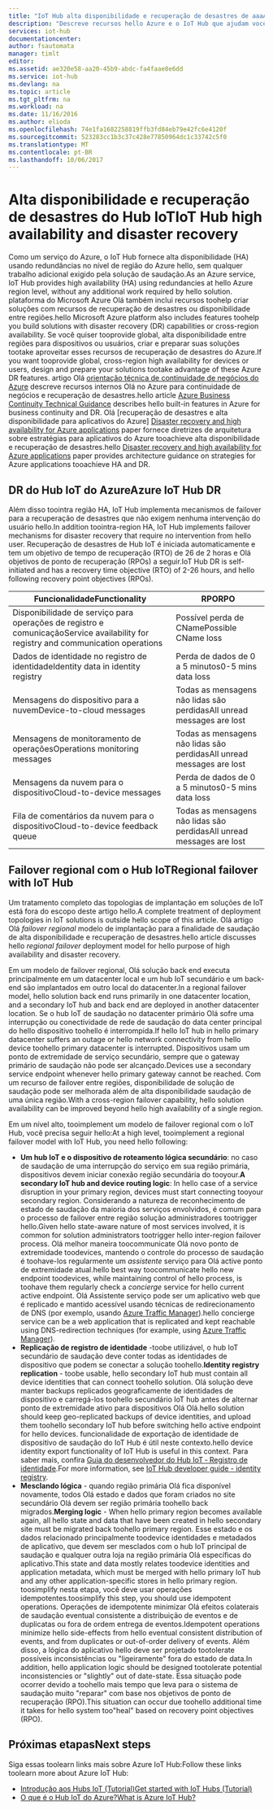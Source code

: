 ```yaml
---
title: "IoT Hub alta disponibilidade e recuperação de desastres de aaaAzure | Microsoft Docs"
description: "Descreve recursos hello Azure e o IoT Hub que ajudam você a toobuild soluções altamente disponíveis de Azure IoT com recursos de recuperação de desastres."
services: iot-hub
documentationcenter: 
author: fsautomata
manager: timlt
editor: 
ms.assetid: ae320e58-aa20-45b9-abdc-fa4faae8e6dd
ms.service: iot-hub
ms.devlang: na
ms.topic: article
ms.tgt_pltfrm: na
ms.workload: na
ms.date: 11/16/2016
ms.author: elioda
ms.openlocfilehash: 74e1fa1682258819ffb3fd84eb79e42fc6e4120f
ms.sourcegitcommit: 523283cc1b3c37c428e77850964dc1c33742c5f0
ms.translationtype: MT
ms.contentlocale: pt-BR
ms.lasthandoff: 10/06/2017
---
```

# <a name="iot-hub-high-availability-and-disaster-recovery"></a><span data-ttu-id="e17e9-103">Alta disponibilidade e recuperação de desastres do Hub IoT</span><span class="sxs-lookup"><span data-stu-id="e17e9-103">IoT Hub high availability and disaster recovery</span></span>
<span data-ttu-id="e17e9-104">Como um serviço do Azure, o IoT Hub fornece alta disponibilidade (HA) usando redundâncias no nível de região do Azure hello, sem qualquer trabalho adicional exigido pela solução de saudação.</span><span class="sxs-lookup"><span data-stu-id="e17e9-104">As an Azure service, IoT Hub provides high availability (HA) using redundancies at hello Azure region level, without any additional work required by hello solution.</span></span> <span data-ttu-id="e17e9-105">plataforma do Microsoft Azure Olá também inclui recursos toohelp criar soluções com recursos de recuperação de desastres ou disponibilidade entre regiões.</span><span class="sxs-lookup"><span data-stu-id="e17e9-105">hello Microsoft Azure platform also includes features toohelp you build solutions with disaster recovery (DR) capabilities or cross-region availability.</span></span> <span data-ttu-id="e17e9-106">Se você quiser tooprovide global, alta disponibilidade entre regiões para dispositivos ou usuários, criar e preparar suas soluções tootake aproveitar esses recursos de recuperação de desastres do Azure.</span><span class="sxs-lookup"><span data-stu-id="e17e9-106">If you want tooprovide global, cross-region high availability for devices or users, design and prepare your solutions tootake advantage of these Azure DR features.</span></span> <span data-ttu-id="e17e9-107">artigo Olá [orientação técnica de continuidade de negócios do Azure](../resiliency/resiliency-technical-guidance.md) descreve recursos internos Olá no Azure para continuidade de negócios e recuperação de desastres.</span><span class="sxs-lookup"><span data-stu-id="e17e9-107">hello article [Azure Business Continuity Technical Guidance](../resiliency/resiliency-technical-guidance.md) describes hello built-in features in Azure for business continuity and DR.</span></span> <span data-ttu-id="e17e9-108">Olá [recuperação de desastres e alta disponibilidade para aplicativos do Azure] [ Disaster recovery and high availability for Azure applications] paper fornece diretrizes de arquitetura sobre estratégias para aplicativos do Azure tooachieve alta disponibilidade e recuperação de desastres.</span><span class="sxs-lookup"><span data-stu-id="e17e9-108">hello [Disaster recovery and high availability for Azure applications][Disaster recovery and high availability for Azure applications] paper provides architecture guidance on strategies for Azure applications tooachieve HA and DR.</span></span>

## <a name="azure-iot-hub-dr"></a><span data-ttu-id="e17e9-109">DR do Hub IoT do Azure</span><span class="sxs-lookup"><span data-stu-id="e17e9-109">Azure IoT Hub DR</span></span>
<span data-ttu-id="e17e9-110">Além disso toointra região HA, IoT Hub implementa mecanismos de failover para a recuperação de desastres que não exigem nenhuma intervenção do usuário hello.</span><span class="sxs-lookup"><span data-stu-id="e17e9-110">In addition toointra-region HA, IoT Hub implements failover mechanisms for disaster recovery that require no intervention from hello user.</span></span> <span data-ttu-id="e17e9-111">Recuperação de desastres de Hub IoT é iniciada automaticamente e tem um objetivo de tempo de recuperação (RTO) de 26 de 2 horas e Olá objetivos de ponto de recuperação (RPOs) a seguir.</span><span class="sxs-lookup"><span data-stu-id="e17e9-111">IoT Hub DR is self-initiated and has a recovery time objective (RTO) of 2-26 hours, and hello following recovery point objectives (RPOs).</span></span>

| <span data-ttu-id="e17e9-112">Funcionalidade</span><span class="sxs-lookup"><span data-stu-id="e17e9-112">Functionality</span></span> | <span data-ttu-id="e17e9-113">RPO</span><span class="sxs-lookup"><span data-stu-id="e17e9-113">RPO</span></span> |
| --- | --- |
| <span data-ttu-id="e17e9-114">Disponibilidade de serviço para operações de registro e comunicação</span><span class="sxs-lookup"><span data-stu-id="e17e9-114">Service availability for registry and communication operations</span></span> |<span data-ttu-id="e17e9-115">Possível perda de CName</span><span class="sxs-lookup"><span data-stu-id="e17e9-115">Possible CName loss</span></span> |
| <span data-ttu-id="e17e9-116">Dados de identidade no registro de identidade</span><span class="sxs-lookup"><span data-stu-id="e17e9-116">Identity data in identity registry</span></span> |<span data-ttu-id="e17e9-117">Perda de dados de 0 a 5 minutos</span><span class="sxs-lookup"><span data-stu-id="e17e9-117">0-5 mins data loss</span></span> |
| <span data-ttu-id="e17e9-118">Mensagens do dispositivo para a nuvem</span><span class="sxs-lookup"><span data-stu-id="e17e9-118">Device-to-cloud messages</span></span> |<span data-ttu-id="e17e9-119">Todas as mensagens não lidas são perdidas</span><span class="sxs-lookup"><span data-stu-id="e17e9-119">All unread messages are lost</span></span> |
| <span data-ttu-id="e17e9-120">Mensagens de monitoramento de operações</span><span class="sxs-lookup"><span data-stu-id="e17e9-120">Operations monitoring messages</span></span> |<span data-ttu-id="e17e9-121">Todas as mensagens não lidas são perdidas</span><span class="sxs-lookup"><span data-stu-id="e17e9-121">All unread messages are lost</span></span> |
| <span data-ttu-id="e17e9-122">Mensagens da nuvem para o dispositivo</span><span class="sxs-lookup"><span data-stu-id="e17e9-122">Cloud-to-device messages</span></span> |<span data-ttu-id="e17e9-123">Perda de dados de 0 a 5 minutos</span><span class="sxs-lookup"><span data-stu-id="e17e9-123">0-5 mins data loss</span></span> |
| <span data-ttu-id="e17e9-124">Fila de comentários da nuvem para o dispositivo</span><span class="sxs-lookup"><span data-stu-id="e17e9-124">Cloud-to-device feedback queue</span></span> |<span data-ttu-id="e17e9-125">Todas as mensagens não lidas são perdidas</span><span class="sxs-lookup"><span data-stu-id="e17e9-125">All unread messages are lost</span></span> |

## <a name="regional-failover-with-iot-hub"></a><span data-ttu-id="e17e9-126">Failover regional com o Hub IoT</span><span class="sxs-lookup"><span data-stu-id="e17e9-126">Regional failover with IoT Hub</span></span>
<span data-ttu-id="e17e9-127">Um tratamento completo das topologias de implantação em soluções de IoT está fora do escopo deste artigo hello.</span><span class="sxs-lookup"><span data-stu-id="e17e9-127">A complete treatment of deployment topologies in IoT solutions is outside hello scope of this article.</span></span> <span data-ttu-id="e17e9-128">Olá artigo Olá *failover regional* modelo de implantação para a finalidade de saudação de alta disponibilidade e recuperação de desastres.</span><span class="sxs-lookup"><span data-stu-id="e17e9-128">hello article discusses hello *regional failover* deployment model for hello purpose of high availability and disaster recovery.</span></span>

<span data-ttu-id="e17e9-129">Em um modelo de failover regional, Olá solução back end executa principalmente em um datacenter local e um hub IoT secundário e um back-end são implantados em outro local do datacenter.</span><span class="sxs-lookup"><span data-stu-id="e17e9-129">In a regional failover model, hello solution back end runs primarily in one datacenter location, and a secondary IoT hub and back end are deployed in another datacenter location.</span></span> <span data-ttu-id="e17e9-130">Se o hub IoT de saudação no datacenter primário Olá sofre uma interrupção ou conectividade de rede de saudação do data center principal do hello dispositivo toohello é interrompida.</span><span class="sxs-lookup"><span data-stu-id="e17e9-130">If hello IoT hub in hello primary datacenter suffers an outage or hello network connectivity from hello device toohello primary datacenter is interrupted.</span></span> <span data-ttu-id="e17e9-131">Dispositivos usam um ponto de extremidade de serviço secundário, sempre que o gateway primário de saudação não pode ser alcançado.</span><span class="sxs-lookup"><span data-stu-id="e17e9-131">Devices use a secondary service endpoint whenever hello primary gateway cannot be reached.</span></span> <span data-ttu-id="e17e9-132">Com um recurso de failover entre regiões, disponibilidade de solução de saudação pode ser melhorada além de alta disponibilidade saudação de uma única região.</span><span class="sxs-lookup"><span data-stu-id="e17e9-132">With a cross-region failover capability, hello solution availability can be improved beyond hello high availability of a single region.</span></span>

<span data-ttu-id="e17e9-133">Em um nível alto, tooimplement um modelo de failover regional com o IoT Hub, você precisa seguir hello:</span><span class="sxs-lookup"><span data-stu-id="e17e9-133">At a high level, tooimplement a regional failover model with IoT Hub, you need hello following:</span></span>

* <span data-ttu-id="e17e9-134">**Um hub IoT e o dispositivo de roteamento lógica secundário**: no caso de saudação de uma interrupção do serviço em sua região primária, dispositivos devem iniciar conexão região secundária do tooyour.</span><span class="sxs-lookup"><span data-stu-id="e17e9-134">**A secondary IoT hub and device routing logic**: In hello case of a service disruption in your primary region, devices must start connecting tooyour secondary region.</span></span> <span data-ttu-id="e17e9-135">Considerando a natureza de reconhecimento de estado de saudação da maioria dos serviços envolvidos, é comum para o processo de failover entre região solução administradores tootrigger hello.</span><span class="sxs-lookup"><span data-stu-id="e17e9-135">Given hello state-aware nature of most services involved, it is common for solution administrators tootrigger hello inter-region failover process.</span></span> <span data-ttu-id="e17e9-136">Olá melhor maneira toocommunicate Olá novo ponto de extremidade toodevices, mantendo o controle do processo de saudação é toohave-los regularmente um *assistente* serviço para Olá active ponto de extremidade atual.</span><span class="sxs-lookup"><span data-stu-id="e17e9-136">hello best way toocommunicate hello new endpoint toodevices, while maintaining control of hello process, is toohave them regularly check a *concierge* service for hello current active endpoint.</span></span> <span data-ttu-id="e17e9-137">Olá Assistente serviço pode ser um aplicativo web que é replicado e mantido acessível usando técnicas de redirecionamento de DNS (por exemplo, usando [Azure Traffic Manager][Azure Traffic Manager]).</span><span class="sxs-lookup"><span data-stu-id="e17e9-137">hello concierge service can be a web application that is replicated and kept reachable using DNS-redirection techniques (for example, using [Azure Traffic Manager][Azure Traffic Manager]).</span></span>
* <span data-ttu-id="e17e9-138">**Replicação de registro de identidade** -toobe utilizável, o hub IoT secundário de saudação deve conter todas as identidades de dispositivo que podem se conectar a solução toohello.</span><span class="sxs-lookup"><span data-stu-id="e17e9-138">**Identity registry replication** - toobe usable, hello secondary IoT hub must contain all device identities that can connect toohello solution.</span></span> <span data-ttu-id="e17e9-139">Olá solução deve manter backups replicados geograficamente de identidades de dispositivo e carregá-los toohello secundário IoT hub antes de alternar ponto de extremidade ativo para dispositivos Olá Olá.</span><span class="sxs-lookup"><span data-stu-id="e17e9-139">hello solution should keep geo-replicated backups of device identities, and upload them toohello secondary IoT hub before switching hello active endpoint for hello devices.</span></span> <span data-ttu-id="e17e9-140">funcionalidade de exportação de identidade de dispositivo de saudação do IoT Hub é útil neste contexto.</span><span class="sxs-lookup"><span data-stu-id="e17e9-140">hello device identity export functionality of IoT Hub is useful in this context.</span></span> <span data-ttu-id="e17e9-141">Para saber mais, confira [Guia do desenvolvedor do Hub IoT ‑ Registro de identidade][IoT Hub developer guide - identity registry].</span><span class="sxs-lookup"><span data-stu-id="e17e9-141">For more information, see [IoT Hub developer guide - identity registry][IoT Hub developer guide - identity registry].</span></span>
* <span data-ttu-id="e17e9-142">**Mesclando lógica** - quando região primária Olá fica disponível novamente, todos Olá estado e dados que foram criados no site secundário Olá devem ser região primária toohello back migrados.</span><span class="sxs-lookup"><span data-stu-id="e17e9-142">**Merging logic** - When hello primary region becomes available again, all hello state and data that have been created in hello secondary site must be migrated back toohello primary region.</span></span> <span data-ttu-id="e17e9-143">Esse estado e os dados relacionado principalmente toodevice identidades e metadados de aplicativo, que devem ser mesclados com o hub IoT principal de saudação e qualquer outra loja na região primária Olá específicas do aplicativo.</span><span class="sxs-lookup"><span data-stu-id="e17e9-143">This state and data mostly relates toodevice identities and application metadata, which must be merged with hello primary IoT hub and any other application-specific stores in hello primary region.</span></span> <span data-ttu-id="e17e9-144">toosimplify nesta etapa, você deve usar operações idempotentes.</span><span class="sxs-lookup"><span data-stu-id="e17e9-144">toosimplify this step, you should use idempotent operations.</span></span> <span data-ttu-id="e17e9-145">Operações de idempotente minimizar Olá efeitos colaterais de saudação eventual consistente a distribuição de eventos e de duplicatas ou fora de ordem entrega de eventos.</span><span class="sxs-lookup"><span data-stu-id="e17e9-145">Idempotent operations minimize hello side-effects from hello eventual consistent distribution of events, and from duplicates or out-of-order delivery of events.</span></span> <span data-ttu-id="e17e9-146">Além disso, a lógica do aplicativo hello deve ser projetado tootolerate possíveis inconsistências ou "ligeiramente" fora do estado de data.</span><span class="sxs-lookup"><span data-stu-id="e17e9-146">In addition, hello application logic should be designed tootolerate potential inconsistencies or "slightly" out of date-state.</span></span> <span data-ttu-id="e17e9-147">Essa situação pode ocorrer devido a toohello mais tempo que leva para o sistema de saudação muito "reparar" com base nos objetivos de ponto de recuperação (RPO).</span><span class="sxs-lookup"><span data-stu-id="e17e9-147">This situation can occur due toohello additional time it takes for hello system too"heal" based on recovery point objectives (RPO).</span></span>

## <a name="next-steps"></a><span data-ttu-id="e17e9-148">Próximas etapas</span><span class="sxs-lookup"><span data-stu-id="e17e9-148">Next steps</span></span>
<span data-ttu-id="e17e9-149">Siga essas toolearn links mais sobre Azure IoT Hub:</span><span class="sxs-lookup"><span data-stu-id="e17e9-149">Follow these links toolearn more about Azure IoT Hub:</span></span>

* <span data-ttu-id="e17e9-150">[Introdução aos Hubs IoT (Tutorial)][lnk-get-started]</span><span class="sxs-lookup"><span data-stu-id="e17e9-150">[Get started with IoT Hubs (Tutorial)][lnk-get-started]</span></span>
* <span data-ttu-id="e17e9-151">[O que é o Hub IoT do Azure?][What is Azure IoT Hub?]</span><span class="sxs-lookup"><span data-stu-id="e17e9-151">[What is Azure IoT Hub?][What is Azure IoT Hub?]</span></span>

[Disaster recovery and high availability for Azure applications]: ../resiliency/resiliency-disaster-recovery-high-availability-azure-applications.md
[Azure Business Continuity Technical Guidance]: https://azure.microsoft.com/documentation/articles/resiliency-technical-guidance/
[Azure Traffic Manager]: https://azure.microsoft.com/documentation/services/traffic-manager/
[IoT Hub developer guide - identity registry]: iot-hub-devguide-identity-registry.md

[lnk-get-started]: iot-hub-csharp-csharp-getstarted.md
[What is Azure IoT Hub?]: iot-hub-what-is-iot-hub.md
